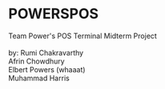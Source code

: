 # POWERSPOS
Team Power's POS Terminal Midterm Project<br>
<br>by: Rumi Chakravarthy<br>
    Afrin Chowdhury<br>
    Elbert Powers (whaaat)<br>
    Muhammad Harris<br>

